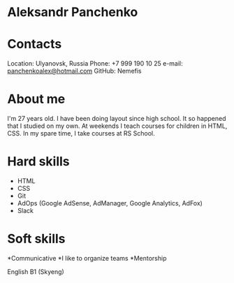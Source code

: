 # Aleksandr Panchenko

# Contacts

Location: Ulyanovsk, Russia
Phone: +7 999 190 10 25
e-mail: panchenkoalex@hotmail.com
GitHub: Nemefis

# About me

I'm 27 years old. 
I have been doing layout since high school. It so happened that I studied on my own. At weekends I teach courses for children in HTML, CSS. In my spare time, I take courses at RS School.

# Hard skills

* HTML
* CSS
* Git
* AdOps (Google AdSense, AdManager, Google Analytics, AdFox)
* Slack

# Soft skills

*Communicative
*I like to organize teams
*Mentorship

English B1 (Skyeng)
